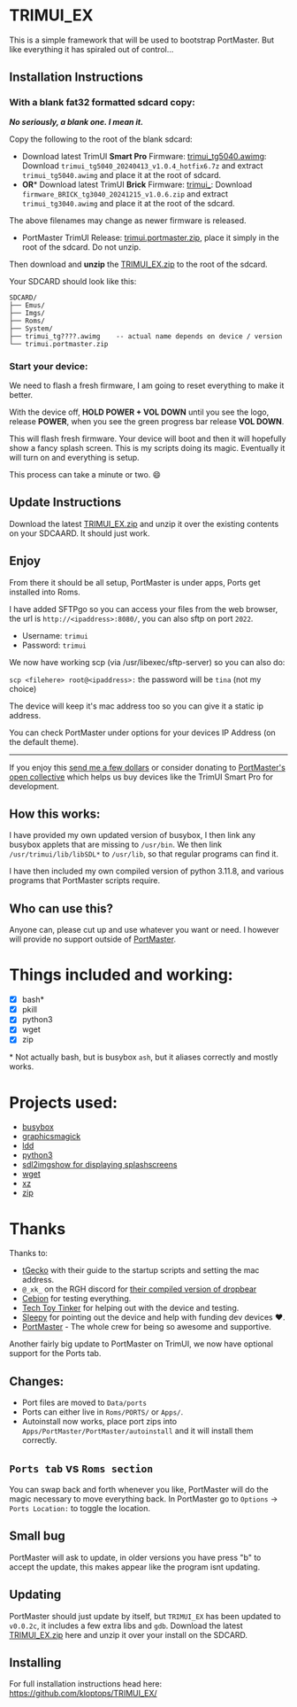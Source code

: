 # TRIMUI_EX

This is a simple framework that will be used to bootstrap PortMaster. But like everything it has spiraled out of control...

## Installation Instructions

### With a blank fat32 formatted sdcard copy:

***No seriously, a blank one. I mean it.***

Copy the following to the root of the blank sdcard:

- Download latest TrimUI **Smart Pro** Firmware: [trimui_tg5040.awimg](https://github.com/trimui/firmware_smartpro/releases/latest/): Download `trimui_tg5040_20240413_v1.0.4_hotfix6.7z` and extract `trimui_tg5040.awimg` and place it at the root of sdcard.
- **OR*** Download latest TrimUI **Brick** Firmware: [trimui_](https://github.com/trimui/firmware_brick/releases/latest/): Download `firmware_BRICK_tg3040_20241215_v1.0.6.zip` and extract `trimui_tg3040.awimg` and place it at the root of the sdcard.

The above filenames may change as newer firmware is released.

- PortMaster TrimUI Release: [trimui.portmaster.zip](https://github.com/PortsMaster/PortMaster-GUI/releases/latest/download/trimui.portmaster.zip), place it simply in the root of the sdcard. Do not unzip.

Then download and **unzip** the [TRIMUI_EX.zip](https://github.com/kloptops/TRIMUI_EX/releases/latest/download/TRIMUI_EX.zip) to the root of the sdcard.

Your SDCARD should look like this:

```
SDCARD/
├── Emus/
├── Imgs/
├── Roms/
├── System/
├── trimui_tg????.awimg    -- actual name depends on device / version
└── trimui.portmaster.zip
```

### Start your device:

We need to flash a fresh firmware, I am going to reset everything to make it better.

With the device off, **HOLD POWER + VOL DOWN** until you see the logo, release **POWER**, when you see the green progress bar release **VOL DOWN**.

This will flash fresh firmware. Your device will boot and then it will hopefully show a fancy splash screen. This is my scripts doing its magic. Eventually it will turn on and everything is setup.

This process can take a minute or two. :smile:

## Update Instructions

Download the latest [TRIMUI_EX.zip](https://github.com/kloptops/TRIMUI_EX/releases/latest/download/TRIMUI_EX.zip) and unzip it over the existing contents on your SDCAARD. It should just work.

## Enjoy

From there it should be all setup, PortMaster is under apps, Ports get installed into Roms.

I have added SFTPgo so you can access your files from the web browser, the url is `http://<ipaddress>:8080/`, you can also sftp on port `2022`.

- Username: `trimui`
- Password: `trimui`

We now have working scp (via /usr/libexec/sftp-server) so you can also do:

`scp <filehere> root@<ipaddress>:` the password will be `tina` (not my choice)

The device will keep it's mac address too so you can give it a static ip address.

You can check PortMaster under options for your devices IP Address (on the default theme).

----

If you enjoy this [send me a few dollars](https://ko-fi.com/kloptops/) or consider donating to [PortMaster's open collective](https://opencollective.com/portmaster/) which helps us buy devices like the TrimUI Smart Pro for development.

## How this works:

I have provided my own updated version of busybox, I then link any busybox applets that are missing to `/usr/bin`. We then link `/usr/trimui/lib/libSDL*` to `/usr/lib`, so that regular programs can find it.

I have then included my own compiled version of python 3.11.8, and various programs that PortMaster scripts require.

## Who can use this?

Anyone can, please cut up and use whatever you want or need. I however will provide no support outside of [PortMaster](https://portmaster.games/).

# Things included and working:

- [x] bash\*
- [x] pkill
- [x] python3
- [x] wget
- [x] zip

\* Not actually bash, but is busybox `ash`, but it aliases correctly and mostly works.

# Projects used:

- [busybox](https://busybox.net)
- [graphicsmagick](http://www.graphicsmagick.org)
- [ldd](https://github.com/lattera/glibc/blob/master/elf/ldd.bash.in)
- [python3](https://www.python.org)
- [sdl2imgshow for displaying splashscreens](https://github.com/kloptops/sdl2imgshow)
- [wget](https://www.gnu.org/software/wget/)
- [xz](https://github.com/kobolabs/liblzma)
- [zip](https://infozip.sourceforge.net)

# Thanks

Thanks to:

- [tGecko](https://github.com/tGecko/TrimUI-Smart-Pro-resources?tab=readme-ov-file#startup-script) with their guide to the startup scripts and setting the mac address.
- `@_xk_` on the RGH discord for [their compiled version of dropbear](https://discord.com/channels/529983248114122762/1054333456928219167/1174827982406299768)
- [Cebion](https://github.com/cebion) for testing everything.
- [Tech Toy Tinker](https://techtoytinker.com) for helping out with the device and testing.
- [Sleepy](https://www.youtube.com/@S1eepy1) for pointing out the device and help with funding dev devices :heart:.
- [PortMaster](https://discord.gg/SbVcUM4qFp) - The whole crew for being so awesome and supportive.

Another fairly big update to PortMaster on TrimUI, we now have optional support for the Ports tab.

## Changes:

- Port files are moved to `Data/ports`
- Ports can either live in `Roms/PORTS/` or `Apps/`.
- Autoinstall now works, place port zips into `Apps/PortMaster/PortMaster/autoinstall` and it will install them correctly.

## `Ports tab` vs `Roms section`

You can swap back and forth whenever you like, PortMaster will do the magic necessary to move everything back. In PortMaster go to `Options` -> `Ports Location:` to toggle the location.

## Small bug

PortMaster will ask to update, in older versions you have press "b" to accept the update, this makes appear like the program isnt updating.

## Updating

PortMaster should just update by itself, but `TRIMUI_EX` has been updated to `v0.0.2c`, it includes a few extra libs and `gdb`. Download the latest [TRIMUI_EX.zip](https://github.com/kloptops/TRIMUI_EX/releases/latest/download/TRIMUI_EX.zip) here and unzip it over your install on the SDCARD.

## Installing

For full installation instructions head here: https://github.com/kloptops/TRIMUI_EX/
